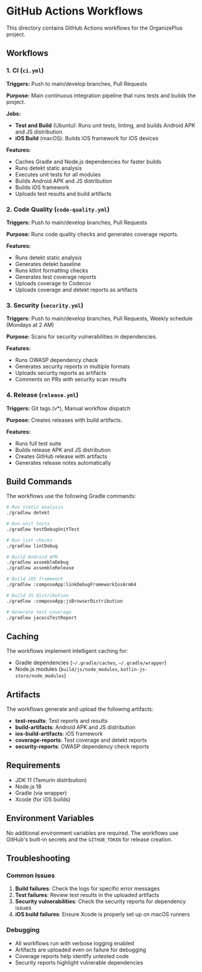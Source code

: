 # GitHub Actions Workflows

This directory contains GitHub Actions workflows for the OrganizePlus project.

## Workflows

### 1. CI (`ci.yml`)
**Triggers:** Push to main/develop branches, Pull Requests

**Purpose:** Main continuous integration pipeline that runs tests and builds the project.

**Jobs:**
- **Test and Build** (Ubuntu): Runs unit tests, linting, and builds Android APK and JS distribution
- **iOS Build** (macOS): Builds iOS framework for iOS devices

**Features:**
- Caches Gradle and Node.js dependencies for faster builds
- Runs detekt static analysis
- Executes unit tests for all modules
- Builds Android APK and JS distribution
- Builds iOS framework
- Uploads test results and build artifacts

### 2. Code Quality (`code-quality.yml`)
**Triggers:** Push to main/develop branches, Pull Requests

**Purpose:** Runs code quality checks and generates coverage reports.

**Features:**
- Runs detekt static analysis
- Generates detekt baseline
- Runs ktlint formatting checks
- Generates test coverage reports
- Uploads coverage to Codecov
- Uploads coverage and detekt reports as artifacts

### 3. Security (`security.yml`)
**Triggers:** Push to main/develop branches, Pull Requests, Weekly schedule (Mondays at 2 AM)

**Purpose:** Scans for security vulnerabilities in dependencies.

**Features:**
- Runs OWASP dependency check
- Generates security reports in multiple formats
- Uploads security reports as artifacts
- Comments on PRs with security scan results

### 4. Release (`release.yml`)
**Triggers:** Git tags (v*), Manual workflow dispatch

**Purpose:** Creates releases with build artifacts.

**Features:**
- Runs full test suite
- Builds release APK and JS distribution
- Creates GitHub release with artifacts
- Generates release notes automatically

## Build Commands

The workflows use the following Gradle commands:

```bash
# Run static analysis
./gradlew detekt

# Run unit tests
./gradlew testDebugUnitTest

# Run lint checks
./gradlew lintDebug

# Build Android APK
./gradlew assembleDebug
./gradlew assembleRelease

# Build iOS framework
./gradlew :composeApp:linkDebugFrameworkIosArm64

# Build JS distribution
./gradlew :composeApp:jsBrowserDistribution

# Generate test coverage
./gradlew jacocoTestReport
```

## Caching

The workflows implement intelligent caching for:
- Gradle dependencies (`~/.gradle/caches`, `~/.gradle/wrapper`)
- Node.js modules (`build/js/node_modules`, `kotlin-js-store/node_modules`)

## Artifacts

The workflows generate and upload the following artifacts:
- **test-results**: Test reports and results
- **build-artifacts**: Android APK and JS distribution
- **ios-build-artifacts**: iOS framework
- **coverage-reports**: Test coverage and detekt reports
- **security-reports**: OWASP dependency check reports

## Requirements

- JDK 11 (Temurin distribution)
- Node.js 18
- Gradle (via wrapper)
- Xcode (for iOS builds)

## Environment Variables

No additional environment variables are required. The workflows use GitHub's built-in secrets and the `GITHUB_TOKEN` for release creation.

## Troubleshooting

### Common Issues

1. **Build failures**: Check the logs for specific error messages
2. **Test failures**: Review test results in the uploaded artifacts
3. **Security vulnerabilities**: Check the security reports for dependency issues
4. **iOS build failures**: Ensure Xcode is properly set up on macOS runners

### Debugging

- All workflows run with verbose logging enabled
- Artifacts are uploaded even on failure for debugging
- Coverage reports help identify untested code
- Security reports highlight vulnerable dependencies


